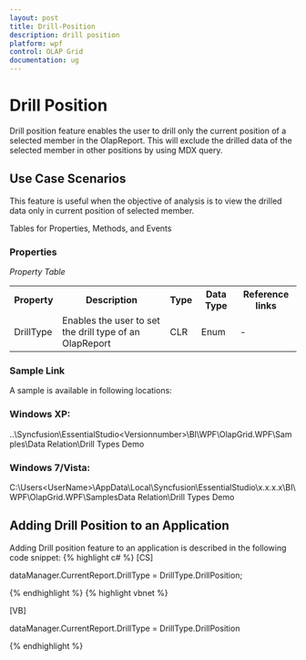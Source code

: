```yaml
---
layout: post
title: Drill-Position
description: drill position
platform: wpf
control: OLAP Grid
documentation: ug
---
```


# Drill Position

Drill position feature enables the user to drill only the current position of a selected member in the OlapReport. This will exclude the drilled data of the selected member in other positions by using MDX query.

## Use Case Scenarios

This feature is useful when the objective of analysis is to view the drilled data only in current position of selected member.

Tables for Properties, Methods, and Events

### Properties

_Property Table_

<table>
<tr>
<th>
Property </th><th>
Description </th><th>
Type </th><th>
Data Type </th><th>
Reference links </th></tr>
<tr>
<td>
DrillType</td><td>
Enables the user to set the drill type of an OlapReport</td><td>
CLR</td><td>
Enum</td><td>
-</td></tr>
</table>


### Sample Link

A sample is available in following locations:

### Windows XP:

..\Syncfusion\EssentialStudio\<Versionnumber>\BI\WPF\OlapGrid.WPF\Samples\Data Relation\Drill Types Demo

### Windows 7/Vista:

C:\Users\<UserName>\AppData\Local\Syncfusion\EssentialStudio\x.x.x.x\BI\WPF\OlapGrid.WPF\SamplesData Relation\Drill Types Demo

## Adding Drill Position to an Application 

Adding Drill position feature to an application is described in the following code snippet:
{% highlight c# %}
[CS]

dataManager.CurrentReport.DrillType = DrillType.DrillPosition;

{% endhighlight  %}
{% highlight vbnet %}

[VB]

dataManager.CurrentReport.DrillType = DrillType.DrillPosition

{% endhighlight  %}

